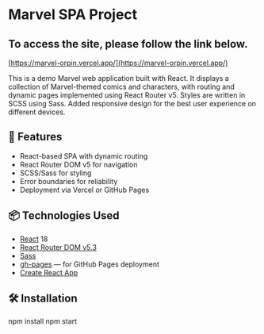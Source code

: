 
# Marvel SPA Project

## To access the site, please follow the link below.  

[https://marvel-orpin.vercel.app/](https://marvel-orpin.vercel.app/)

This is a demo Marvel web application built with React.
It displays a collection of Marvel-themed comics and characters, with routing and dynamic pages implemented using React Router v5.
Styles are written in SCSS using Sass.
Added responsive design for the best user experience on different devices.

## 🚀 Features

- React-based SPA with dynamic routing  
- React Router DOM v5 for navigation  
- SCSS/Sass for styling  
- Error boundaries for reliability  
- Deployment via Vercel or GitHub Pages

## 📦 Technologies Used

- [React](https://reactjs.org/) 18  
- [React Router DOM v5.3](https://v5.reactrouter.com/)  
- [Sass](https://sass-lang.com/)  
- [gh-pages](https://www.npmjs.com/package/gh-pages) — for GitHub Pages deployment  
- [Create React App](https://create-react-app.dev/)

## 🛠 Installation

npm install
npm start